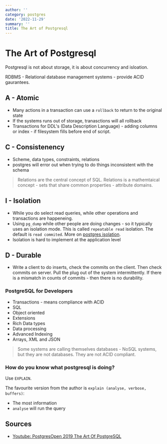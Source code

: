 ```yaml
---
author: ''
category: postgres
date: '2022-11-29'
summary: ''
title: The Art of Postgresql
---
```


# The Art of Postgresql

Postgresql is not about storage, it is about concurrency and isloation.

RDBMS - Relational database management systems - provide ACID gaurantees.

## A - Atomic

* Many actions in a transaction can use a `rollback` to return to the original state
* If the systems runs out of storage, tranasctions will all rollback
* Transactions for DDL's (Data Description Language) - adding columns or index - if filesystem fills before end of script.

## C - Consistenency

* Scheme, data types, constraints, relations
* postgres will error out when trying to do things inconsistent with the schema

> Relations are the central concept of SQL. Relations is a mathemtaical concept - sets that share common properties - attribute domains.

## I - Isolation

* While you do select read queries, while other operations and transactions are happeneing.
* Using `pg_dump` while other people are doing changes - so it typically uses an isolation mode. This is called `repeatable read` isolation. The default is `read commited`. More on [postgres isolation](./transaction-isolation.md).
* Isolation is hard to implement at the application level

## D - Durable

* Write a client to do inserts, check the commits on the client. Then check commits on server. Pull the plug out of the system intermittently. If there is a mismatch in counts of commits - then there is no durability.

### PostgreSQL for Developers

* Transactions - means compliance with ACID
* SQL
* Object oriented
* Extensions
* Rich Data types
* Data processing
* Advanced Indexing
* Arrays, XML and JSON

> Some systems are calling themselves databases - NoSQL systems, but they are not databases. They are not ACID compliant.

### How do you know what postgresql is doing?

Use `EXPLAIN`.

The favourite version from the author is `explain (analyse, verbose, buffers)`:

* The most information
* `analyse` will run the query

## Sources

* [Youtube: PostgresOpen 2019 The Art Of PostgreSQL](https://www.youtube.com/watch?v=q9IXCdy_mtY)
